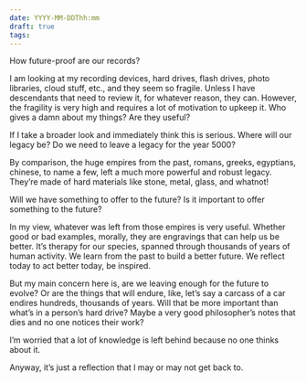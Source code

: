 ```yaml
---
date: YYYY-MM-DDThh:mm
draft: true
tags:
---
```

How future-proof are our records?

I am looking at my recording devices, hard drives, flash drives, photo libraries, cloud stuff, etc., and they seem so fragile. Unless I have descendants that need to review it, for whatever reason, they can. However, the fragility is very high and requires a lot of motivation to upkeep it. Who gives a damn about my things? Are they useful?

If I take a broader look and immediately think this is serious. Where will our legacy be? Do we need to leave a legacy for the year 5000?

By comparison, the huge empires from the past, romans, greeks, egyptians, chinese, to name a few, left a much more powerful and robust legacy. They’re made of hard materials like stone, metal, glass, and whatnot!

Will we have something to offer to the future? Is it important to offer something to the future?

In my view, whatever was left from those empires is very useful. Whether good or bad examples, morally, they are engravings that can help us be better. It’s therapy for our species, spanned through thousands of years of human activity. We learn from the past to build a better future. We reflect today to act better today, be inspired.

But my main concern here is, are we leaving enough for the future to evolve? Or are the things that will endure, like, let’s say a carcass of a car endires hundreds, thousands of years. Will that be more important than what’s in a person’s hard drive? Maybe a very good philosopher’s notes that dies and no one notices their work?

I’m worried that a lot of knowledge is left behind because no one thinks about it.

Anyway, it’s just a reflection that I may or may not get back to.